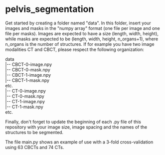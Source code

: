 # pelvis_segmentation

Get started by creating a folder named "data". In this folder, insert your images and masks in the "numpy array" format (one file per image and one file per masks). Images are expected to have a size (length, width, height), while masks are expected to be (length, width, height, n_organs+1), where n_organs is the number of structures. If for example you have two image modalities CT and CBCT, please respect the following organization:  

data  
|-- CBCT-0-image.npy  
|-- CBCT-0-mask.npy  
|-- CBCT-1-image.npy  
|-- CBCT-1-mask.npy  
etc.  
|-- CT-0-image.npy  
|-- CT-0-mask.npy  
|-- CT-1-image.npy  
|-- CT-1-mask.npy  
etc.  

Finally, don't forget to update the beginning of each .py file of this repository with your image size, image spacing and the names of the structures to be segmented.

The file main.py shows an example of use with a 3-fold cross-validation using 63 CBCTs and 74 CTs.



